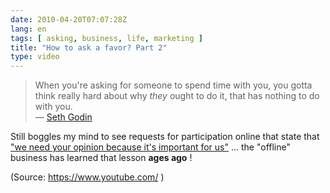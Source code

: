 ```yaml
---
date: 2010-04-20T07:07:28Z
lang: en
tags: [ asking, business, life, marketing ]
title: "How to ask a favor? Part 2"
type: video
---
```


> When you're asking for someone to spend time with you, you gotta think
> really hard about why *they* ought to do it, that has nothing to do
> with you.\
> — [Seth Godin](http://mixergy.com/how-to-ask/)

Still boggles my mind to see requests for participation online that
state that ["we need your opinion because it's important for
us"](http://www.linkedin.com/groupAnswers?viewQuestionAndAnswers=&discussionID=17697494&gid=65139&trk=EML_anet_qa_ttle-0Qt79xs2RVr6JBpnsJt7dBpSBA)
... the "offline" business has learned that lesson **ages ago** !

(Source: <https://www.youtube.com/> )

